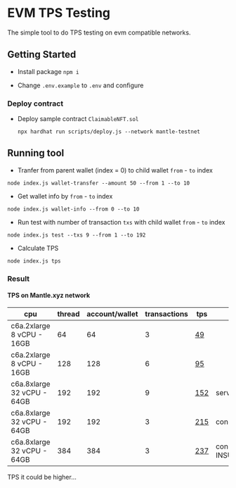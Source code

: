 # EVM TPS Testing
The simple tool to do TPS testing on evm compatible networks.

## Getting Started

- Install package `npm i`

- Change `.env.example` to `.env` and configure 

### Deploy contract

- Deploy sample contract `ClaimableNFT.sol` 
    ```
    npx hardhat run scripts/deploy.js --network mantle-testnet
    ```

## Running tool


- Tranfer from parent wallet (index = 0) to child wallet `from` - `to` index
```
node index.js wallet-transfer --amount 50 --from 1 --to 10
```

- Get wallet info by `from` - `to` index
```
node index.js wallet-info --from 0 --to 10
```

- Run test with number of transaction `txs` with child wallet `from` - `to` index 
```
node index.js test --txs 9 --from 1 --to 192 
```

- Calculate TPS 
```
node index.js tps
```

### Result

#### TPS on Mantle.xyz network

| cpu        | thread  | account/wallet | transactions  | tps  | remark  |
|--|--|--|--|--|--|
| c6a.2xlarge <br /> 8 vCPU - 16GB     | 64   | 64   | 3    | [49](result/mantle_tps_49.json)   |  |
| c6a.2xlarge <br /> 8 vCPU - 16GB     | 128  | 128  | 6    | [95](result/mantle_tps_95.json)    |  |
| c6a.8xlarge <br /> 32 vCPU - 64GB    | 192  | 192  | 9    | [152](result/mantle_tps_152.json)   | server error |
| c6a.8xlarge <br /> 32 vCPU - 64GB    | 192  | 192  | 3    | [215](result/mantle_tps_215.json)   | concurrent |
| c6a.8xlarge <br /> 32 vCPU - 64GB    | 384  | 384  | 3    | [237](result/mantle_tps_237.json)   | concurrent <br/> INSUFFICIENT_FUNDS |

TPS it could be higher...